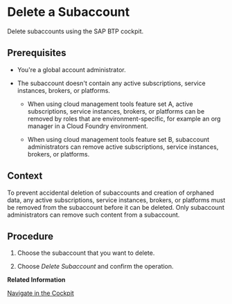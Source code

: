 <!-- loio419dc3d380e74f1abb06ba44d61e71ae -->

# Delete a Subaccount

Delete subaccounts using the SAP BTP cockpit.



<a name="loio419dc3d380e74f1abb06ba44d61e71ae__prereq_dhn_pr2_qbb"/>

## Prerequisites

-   You're a global account administrator.

-   The subaccount doesn't contain any active subscriptions, service instances, brokers, or platforms.

    -   When using cloud management tools feature set A, active subscriptions, service instances, brokers, or platforms can be removed by roles that are environment-specific, for example an org manager in a Cloud Foundry environment.

    -   When using cloud management tools feature set B, subaccount administrators can remove active subscriptions, service instances, brokers, or platforms.




<a name="loio419dc3d380e74f1abb06ba44d61e71ae__context_usz_pr2_qbb"/>

## Context

To prevent accidental deletion of subaccounts and creation of orphaned data, any active subscriptions, service instances, brokers, or platforms must be removed from the subaccount before it can be deleted. Only subaccount administrators can remove such content from a subaccount.



<a name="loio419dc3d380e74f1abb06ba44d61e71ae__steps_jgs_mxw_z5"/>

## Procedure

1.  Choose the subaccount that you want to delete.

2.  Choose *Delete Subaccount* and confirm the operation.


**Related Information**  


[Navigate in the Cockpit](Navigate_in_the_Cockpit_0874895.md "Learn how to navigate to your global accounts and subaccounts in the SAP BTP cockpit.")



